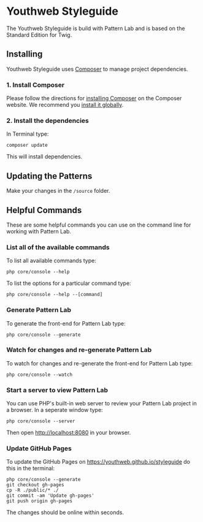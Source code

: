 # Youthweb Styleguide

The Youthweb Styleguide is build with Pattern Lab and is based on the Standard Edition for Twig.

## Installing

Youthweb Styleguide uses [Composer](https://getcomposer.org/) to manage project dependencies.

### 1. Install Composer

Please follow the directions for [installing Composer](https://getcomposer.org/doc/00-intro.md#installation-linux-unix-osx) on the Composer website. We recommend you [install it globally](https://getcomposer.org/doc/00-intro.md#globally).

### 2. Install the dependencies

In Terminal type:

    composer update

This will install dependencies.

## Updating the Patterns

Make your changes in the `/source` folder.

## Helpful Commands

These are some helpful commands you can use on the command line for working with Pattern Lab.

### List all of the available commands

To list all available commands type:

    php core/console --help

To list the options for a particular command type:

    php core/console --help --[command]

### Generate Pattern Lab

To generate the front-end for Pattern Lab type:

    php core/console --generate

### Watch for changes and re-generate Pattern Lab

To watch for changes and re-generate the front-end for Pattern Lab type:

    php core/console --watch

### Start a server to view Pattern Lab

You can use PHP's built-in web server to review your Pattern Lab project in a browser. In a seperate window type:

    php core/console --server

Then open [http://localhost:8080](http://localhost:8080) in your browser.

### Update GitHub Pages

To update the GitHub Pages on https://youthweb.github.io/styleguide do this in the terminal:

    php core/console --generate
    git checkout gh-pages
    cp -R ./public/* ./
    git commit -am 'Update gh-pages'
    git push origin gh-pages

The changes should be online within seconds.
